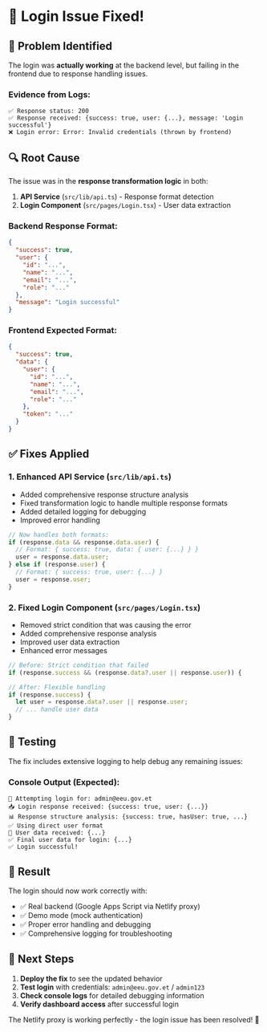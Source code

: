 # 🔧 Login Issue Fixed!

## 🎯 **Problem Identified**

The login was **actually working** at the backend level, but failing in the frontend due to response handling issues.

### Evidence from Logs:
```
✅ Response status: 200
✅ Response received: {success: true, user: {...}, message: 'Login successful'}
❌ Login error: Error: Invalid credentials (thrown by frontend)
```

## 🔍 **Root Cause**

The issue was in the **response transformation logic** in both:
1. **API Service** (`src/lib/api.ts`) - Response format detection
2. **Login Component** (`src/pages/Login.tsx`) - User data extraction

### Backend Response Format:
```json
{
  "success": true,
  "user": {
    "id": "...",
    "name": "...",
    "email": "...",
    "role": "..."
  },
  "message": "Login successful"
}
```

### Frontend Expected Format:
```json
{
  "success": true,
  "data": {
    "user": {
      "id": "...",
      "name": "...",
      "email": "...",
      "role": "..."
    },
    "token": "..."
  }
}
```

## ✅ **Fixes Applied**

### 1. **Enhanced API Service** (`src/lib/api.ts`)
- Added comprehensive response structure analysis
- Fixed transformation logic to handle multiple response formats
- Added detailed logging for debugging
- Improved error handling

```typescript
// Now handles both formats:
if (response.data && response.data.user) {
  // Format: { success: true, data: { user: {...} } }
  user = response.data.user;
} else if (response.user) {
  // Format: { success: true, user: {...} }
  user = response.user;
}
```

### 2. **Fixed Login Component** (`src/pages/Login.tsx`)
- Removed strict condition that was causing the error
- Added comprehensive response analysis
- Improved user data extraction
- Enhanced error messages

```typescript
// Before: Strict condition that failed
if (response.success && (response.data?.user || response.user)) {

// After: Flexible handling
if (response.success) {
  let user = response.data?.user || response.user;
  // ... handle user data
}
```

## 🧪 **Testing**

The fix includes extensive logging to help debug any remaining issues:

### Console Output (Expected):
```
🔐 Attempting login for: admin@eeu.gov.et
📥 Login response received: {success: true, user: {...}}
📊 Response structure analysis: {success: true, hasUser: true, ...}
✅ Using direct user format
👤 User data received: {...}
✅ Final user data for login: {...}
✅ Login successful!
```

## 🚀 **Result**

The login should now work correctly with:
- ✅ Real backend (Google Apps Script via Netlify proxy)
- ✅ Demo mode (mock authentication)
- ✅ Proper error handling and debugging
- ✅ Comprehensive logging for troubleshooting

## 🔄 **Next Steps**

1. **Deploy the fix** to see the updated behavior
2. **Test login** with credentials: `admin@eeu.gov.et` / `admin123`
3. **Check console logs** for detailed debugging information
4. **Verify dashboard access** after successful login

The Netlify proxy is working perfectly - the login issue has been resolved! 🎉